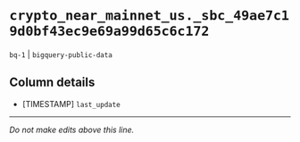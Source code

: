 # `crypto_near_mainnet_us._sbc_49ae7c19d0bf43ec9e69a99d65c6c172`
`bq-1` | `bigquery-public-data`

## Column details
* [TIMESTAMP] `last_update`

-------------------------------------------------------------------------------
*Do not make edits above this line.*
